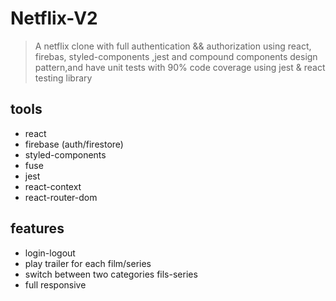 # Netflix-V2

> A netflix clone with full authentication && authorization using react, firebas, styled-components ,jest and compound components design pattern,and have unit tests with 90% code coverage using jest & react testing library

## tools

- react
- firebase (auth/firestore)
- styled-components
- fuse
- jest
- react-context
- react-router-dom

## features

- login-logout
- play trailer for each film/series
- switch between two categories fils-series
- full responsive

<!-- ## bugs -->

<!-- 1. the opt from is not responsive as it should be -->
<!-- 2. footer looks very big -->
<!-- 3. make sure the route protectors & redirects are working correctly -->

   <!-- done 4. get fils , series from useContent hook -->
   <!--done  5. generate titles using genre's by a function of you's -->

<!-- 4. implement the slides in th browse page -->

<!-- 5- redirect after sing in / out -->

<!-- 6- play button is not showing -->

<!-- 7- the accordion spaces is off / add footer to the browse page -->

<!-- 8- regenerate random image for the browse page -->
